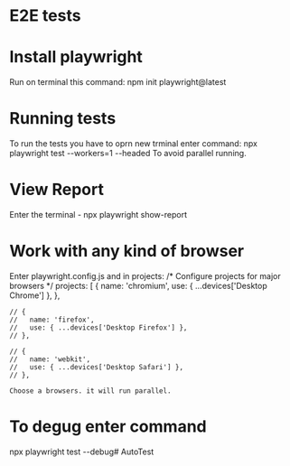 # E2E tests 

# Install playwright
Run on terminal this command:
npm init playwright@latest 

# Running tests
To run the tests you have to oprn new trminal enter command: 
npx playwright test --workers=1 --headed
To avoid parallel running.

# View Report
Enter the terminal - npx playwright show-report

# Work with any kind of browser
Enter playwright.config.js and in projects:
/* Configure projects for major browsers */
  projects: [
    {
      name: 'chromium',
      use: { ...devices['Desktop Chrome'] },
    },

    // {
    //   name: 'firefox',
    //   use: { ...devices['Desktop Firefox'] },
    // },

    // {
    //   name: 'webkit',
    //   use: { ...devices['Desktop Safari'] },
    // },

    Choose a browsers. it will run parallel.

# To degug enter command
  
  npx playwright test --debug# AutoTest

